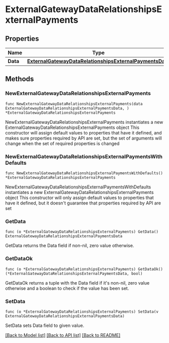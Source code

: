 # ExternalGatewayDataRelationshipsExternalPayments

## Properties

Name | Type | Description | Notes
------------ | ------------- | ------------- | -------------
**Data** | [**ExternalGatewayDataRelationshipsExternalPaymentsData**](ExternalGatewayDataRelationshipsExternalPaymentsData.md) |  | 

## Methods

### NewExternalGatewayDataRelationshipsExternalPayments

`func NewExternalGatewayDataRelationshipsExternalPayments(data ExternalGatewayDataRelationshipsExternalPaymentsData, ) *ExternalGatewayDataRelationshipsExternalPayments`

NewExternalGatewayDataRelationshipsExternalPayments instantiates a new ExternalGatewayDataRelationshipsExternalPayments object
This constructor will assign default values to properties that have it defined,
and makes sure properties required by API are set, but the set of arguments
will change when the set of required properties is changed

### NewExternalGatewayDataRelationshipsExternalPaymentsWithDefaults

`func NewExternalGatewayDataRelationshipsExternalPaymentsWithDefaults() *ExternalGatewayDataRelationshipsExternalPayments`

NewExternalGatewayDataRelationshipsExternalPaymentsWithDefaults instantiates a new ExternalGatewayDataRelationshipsExternalPayments object
This constructor will only assign default values to properties that have it defined,
but it doesn't guarantee that properties required by API are set

### GetData

`func (o *ExternalGatewayDataRelationshipsExternalPayments) GetData() ExternalGatewayDataRelationshipsExternalPaymentsData`

GetData returns the Data field if non-nil, zero value otherwise.

### GetDataOk

`func (o *ExternalGatewayDataRelationshipsExternalPayments) GetDataOk() (*ExternalGatewayDataRelationshipsExternalPaymentsData, bool)`

GetDataOk returns a tuple with the Data field if it's non-nil, zero value otherwise
and a boolean to check if the value has been set.

### SetData

`func (o *ExternalGatewayDataRelationshipsExternalPayments) SetData(v ExternalGatewayDataRelationshipsExternalPaymentsData)`

SetData sets Data field to given value.



[[Back to Model list]](../README.md#documentation-for-models) [[Back to API list]](../README.md#documentation-for-api-endpoints) [[Back to README]](../README.md)


